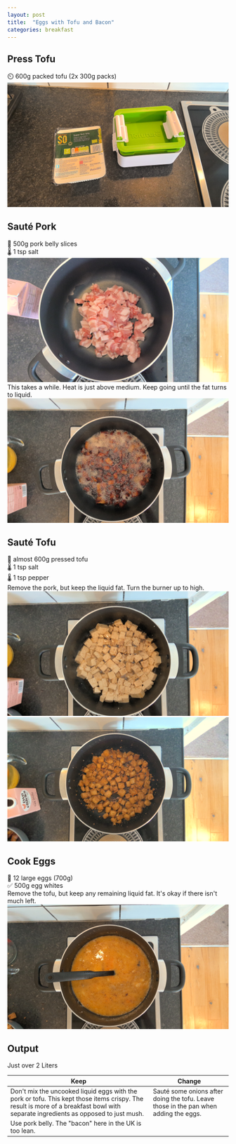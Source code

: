 ```yaml
---
layout: post
title:  "Eggs with Tofu and Bacon"
categories: breakfast
---
```


## Press Tofu
⏲️ 600g packed tofu (2x 300g packs)
![](/assets/images/eggs-tofu-bacon-aa.jpg)

## Sauté Pork
🔪 500g pork belly slices  
🌡️ 1 tsp salt
![](/assets/images/eggs-tofu-bacon-a.jpg)
This takes a while. Heat is just above medium. Keep going until the fat turns to liquid.
![](/assets/images/eggs-tofu-bacon-b.jpg)

## Sauté Tofu
🔪 almost 600g pressed tofu  
🌡️ 1 tsp salt  
🌡️ 1 tsp pepper  
Remove the pork, but keep the liquid fat. Turn the burner up to high.
![](/assets/images/eggs-tofu-bacon-c.jpg)
![](/assets/images/eggs-tofu-bacon-d.jpg)

## Cook Eggs
🔪 12 large eggs (700g)  
✅ 500g egg whites  
Remove the tofu, but keep any remaining liquid fat. It's okay if there isn't much left.
![](/assets/images/eggs-tofu-bacon-e.jpg)

## Output
Just over 2 Liters

Keep|Change
-|-
Don't mix the uncooked liquid eggs with the pork or tofu. This kept those items crispy. The result is more of a breakfast bowl with separate ingredients as opposed to just mush.|Sauté some onions after doing the tofu. Leave those in the pan when adding the eggs.
Use pork belly. The "bacon" here in the UK is too lean.|
